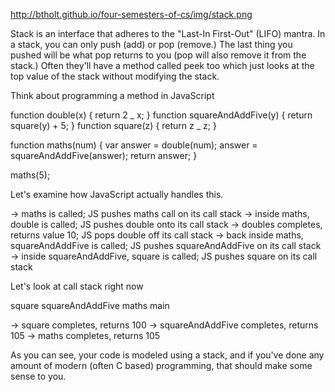 http://btholt.github.io/four-semesters-of-cs/img/stack.png

Stack is an interface that adheres to the "Last-In First-Out" (LIFO) mantra. In a stack, you can only push (add) or pop (remove.) The last thing you pushed will be what pop returns to you (pop will also remove it from the stack.) Often they'll have a method called peek too which just looks at the top value of the stack without modifying the stack.

Think about programming a method in JavaScript

function double(x) { return 2 _ x; }
function squareAndAddFive(y) { return square(y) + 5; }
function square(z) { return z _ z; }

function maths(num) {
var answer = double(num);
answer = squareAndAddFive(answer);
return answer;
}

maths(5);

Let's examine how JavaScript actually handles this.

-> maths is called; JS pushes maths call on its call stack
-> inside maths, double is called; JS pushes double onto its call stack
-> doubles completes, returns value 10; JS pops double off its call stack
-> back inside maths, squareAndAddFive is called;
JS pushes squareAndAddFive on its call stack
-> inside squareAndAddFive, square is called;
JS pushes square on its call stack

Let's look at call stack right now

square
squareAndAddFive
maths
main

-> square completes, returns 100
-> squareAndAddFive completes, returns 105
-> maths completes, returns 105

As you can see, your code is modeled using a stack, and if you've done any amount of modern (often C based) programming, that should make some sense to you.

